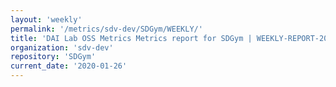 ```yaml
---
layout: 'weekly'
permalink: '/metrics/sdv-dev/SDGym/WEEKLY/'
title: 'DAI Lab OSS Metrics Metrics report for SDGym | WEEKLY-REPORT-2020-01-26'
organization: 'sdv-dev'
repository: 'SDGym'
current_date: '2020-01-26'
---
```


